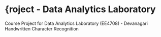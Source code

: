 # {roject - Data Analytics Laboratory 
Course Project for Data Analytics Laboratory (EE4708) - Devanagari Handwritten Character Recognition
